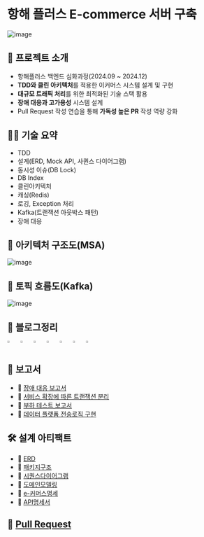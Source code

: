 # 항해 플러스 E-commerce 서버 구축
![image](https://github.com/user-attachments/assets/dcf53367-0f3b-4b27-9bac-aab23dbffe74)

## 📌 프로젝트 소개

- 항해플러스 백엔드 심화과정(2024.09 ~ 2024.12)
- **TDD와 클린 아키텍처**를 적용한 이커머스 시스템 설계 및 구현
- **대규모 트래픽 처리**를 위한 최적화된 기술 스택 활용
- **장애 대응과 고가용성** 시스템 설계
- Pull Request 작성 연습을 통해 **가독성 높은 PR** 작성 역량 강화


## 🧑‍💻 기술 요약

- TDD
- 설계(ERD, Mock API, 사퀀스 다이어그램)
- 동시성 이슈(DB Lock)
- DB Index
- 클린아키텍처
- 캐싱(Redis)
- 로깅, Exception 처리
- Kafka(트랜잭션 아웃박스 패턴)
- 장애 대응

## 🧩 아키텍처 구조도(MSA)
![image](https://github.com/user-attachments/assets/34655caf-5a59-4e56-9a10-ffcab01dbbce)


## 🔀 토픽 흐름도(Kafka)
![image](https://github.com/user-attachments/assets/807a1851-6afd-4c6d-a327-7069ebd29c41)


## 📝 블로그정리

<div style="display: flex; flex-wrap: wrap; gap: 10px;">
  <a href="https://velog.io/@wontaekoh/%EB%AA%A8%EB%86%80%EB%A6%AC%EC%8B%9D-MSA-%EB%A6%AC%ED%8C%A9%ED%84%B0%EB%A7%81%ED%8A%B8%EB%9E%9C%EC%9E%AD%EC%85%98-%EC%95%84%EC%9B%83%EB%B0%95%EC%8A%A4-%ED%8C%A8%ED%84%B4-%EB%B3%B4%EC%83%81-%ED%8A%B8%EB%9E%9C%EC%9E%AD%EC%85%98">
    <img src="https://velog-readme-stats.vercel.app/api?name=wontaekoh&slug=모놀리식-MSA-리팩터링트랜잭션-아웃박스-패턴-보상-트랜잭션" width="49%">
  </a>
  <a href="https://velog.io/@wontaekoh/MSA-%EB%8F%84%EC%9E%85%EC%9D%98-%EB%AA%A9%EC%A0%81%EA%B3%BC-%EA%B3%A0%EB%A0%A4%EC%82%AC%ED%95%AD">
    <img src="https://velog-readme-stats.vercel.app/api?name=wontaekoh&slug=MSA-도입의-목적과-고려사항" width="49%">
  </a> 
  <a href="https://velog.io/@wontaekoh/Cache%EB%A5%BC-%ED%99%9C%EC%9A%A9%ED%95%98%EC%97%AC-%EC%A1%B0%ED%9A%8C-%EC%84%B1%EB%8A%A5-%EA%B0%9C%EC%84%A0%ED%95%98%EA%B8%B0">
    <img src="https://velog-readme-stats.vercel.app/api?name=wontaekoh&slug=Cache를-활용하여-조회-성능-개선하기" width="49%">
  </a>
  <a href="https://velog.io/@wontaekoh/222-wqm0kz8m">
    <img src="https://velog-readme-stats.vercel.app/api?name=wontaekoh&slug=222-wqm0kz8m" width="49%">
  </a>
  <a href="https://velog.io/@wontaekoh/%EB%82%98%EB%8A%94-%ED%81%B4%EB%A6%B0%EC%95%84%ED%82%A4%ED%85%8D%EC%B2%98%EB%A5%BC-%EC%9D%B4%EB%A0%87%EA%B2%8C-%EA%B5%AC%ED%98%84%ED%95%98%EC%98%80%EB%8B%A4">
    <img src="https://velog-readme-stats.vercel.app/api?name=wontaekoh&slug=나는-클린아키텍처를-이렇게-구현하였다" width="49%">
  </a>
  <a href="https://velog.io/@wontaekoh/%EB%8F%99%EC%8B%9C%EC%84%B1-%EB%AC%B8%EC%A0%9C-%EB%B0%8F-Java%EC%97%90%EC%84%9C%EC%9D%98-%ED%95%B4%EA%B2%B0%EB%B0%A9%EB%B2%95">
    <img src="https://velog-readme-stats.vercel.app/api?name=wontaekoh&slug=동시성-문제-및-Java에서의-해결방법" width="49%">
  </a>
  <a href="https://velog.io/@wontaekoh/API-First-DesignOpen-API-CodeGenerator%EB%A5%BC-%ED%99%9C%EC%9A%A9">
    <img src="https://velog-readme-stats.vercel.app/api?name=wontaekoh&slug=API-First-DesignOpen-API-CodeGenerator를-활용" width="49%">
  </a>
</div>

## 📑 보고서

- 📁 [장애 대응 보고서](./documentation/장애대응보고서.md)
- 📁 [서비스 확장에 따른 트랜잭션 분리](./documentation/서비스확장에따른트랜잭션분리.md)
- 📁 [부하 테스트 보고서](./documentation/부하테스트보고서.md)
- 📁 [데이터 플랫폼 전송로직 구현](./documentation/데이터플랫폼전송로직구현.md)

## 🛠️ 설계 아티팩트

- 📁 [ERD](./documentation/ERD.md)
- 📁 [패키지구조](./documentation/패키지구조.md)
- 📁 [시퀀스다이어그램](./documentation/시퀀스다이어그램.md)
- 📁 [도메인모델링](./documentation/도메인모델링.md)
- 📁 [e-커머스명세](./documentation/e-커머스명세.md)
- 📁 [API명세서](./documentation/API명세서.md)

## 🔀 [Pull Request](https://github.com/onetaek/e-commerce-project/pulls?q=is%3Apr+is%3Aclosed)
